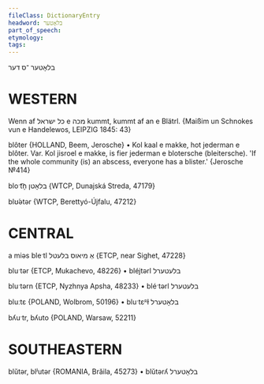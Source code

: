 ```yaml
---
fileClass: DictionaryEntry
headword: בלאָטער
part_of_speech: 
etymology: 
tags: 
---
```

בלאָטער
־ס
דער

WESTERN
========

Wenn af כל ישראל e מכה kummt, kummt af an e Blätrl.
{Maißim un Schnokes vun e Handelewos, LEIPZIG 1845: 43}

blôter {HOLLAND, Beem, Jerosche}
	•	Kol kaal e makke, hot jederman e blôter. Var. Kol jisroel e makke, is fier jederman e blotersche (bleitersche). 'If the whole community (is) an abscess, everyone has a blister.' {Jerosche №414}

bloˑt͡n̩ בלאָטן {WTCP, Dunajská Streda, 47179}

blʊ́ətər {WTCP, Berettyó-Újfalu, 47212}

CENTRAL
========

a miəs bleˑtl אַ מיאוס בלעטל {ETCP, near Sighet, 47228}

bluˑtər {ETCP, Mukachevo, 48226}
	•	bléjtərl בלעטערל

bluˑtərn {ETCP, Nyzhnya Apsha, 48233}
	•	bléˑtərl בלעטערל

bluːtɛ {POLAND, Wolbrom, 50196}
	•	bluˑtɛᴿɫ בלאָטערל

bʎuˑtr, bʎuto {POLAND, Warsaw, 52211}

SOUTHEASTERN
==============

blŭtər, blʲutər {ROMANIA, Brăila, 45273}
	•	blŭtərʎ בלאָטערל
